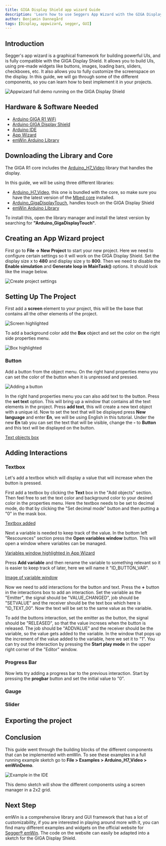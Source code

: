 ```yaml
---
title: GIGA Display Shield app wizard Guide
description: 'Learn how to use Seggers App Wizard with the GIGA Display Shield.'
author: Benjamin Dannegård
tags: [Display, appwizard, segger, GUI]
---
```


## Introduction

Segger's app wizard is a graphical framework for building powerful UIs, and is fully compatible with the GIGA Display Shield. It allows you to build UIs, using pre-made widgets like buttons, images, loading bars, sliders, checkboxes, etc. It also allows you to fully customize the screenspace on the display. In this guide, we will go through some of the different components, so you can learn how to best implement it in your projects.

![Appwizard full demo running on the GIGA Display Shield](assets/)

## Hardware & Software Needed

- [Arduino GIGA R1 WiFi](https://store.arduino.cc/products/giga-r1-wifi)
- [Arduino GIGA Display Shield](https://store.arduino.cc/products/giga-display-shield)
- [Arduino IDE](https://www.arduino.cc/en/software)
- [App Wizard](https://www.segger.com/products/user-interface/emwin/tools/appwizard/)
- [emWin Arduino Library](https://github.com/SEGGERMicro/emWin-Arduino-Library/)

## Downloading the Library and Core

The GIGA R1 core includes the [Arduino_H7_Video](https://github.com/arduino/ArduinoCore-mbed/tree/main/libraries/Arduino_H7_Video) library that handles the display.

In this guide, we will be using three different libraries:
- [Arduino_H7_Video](https://github.com/arduino/ArduinoCore-mbed/tree/main/libraries/Arduino_H7_Video), this one is bundled with the core, so make sure you have the latest version of the [Mbed core](https://github.com/arduino/ArduinoCore-mbed) installed.
- [Arduino_GigaDisplayTouch](https://www.arduino.cc/reference/en/libraries/arduino_gigadisplaytouch/), handles touch on the GIGA Display Shield
- [emWin Arduino Library](https://github.com/SEGGERMicro/emWin-Arduino-Library/)

To install this, open the library manager and install the latest version by searching for **"Arduino_GigaDisplayTouch"**.

## Creating an App Wizard project

First go to  **File -> New Project** to start your new project. Here we need to configure certain settings so it will work on the GIGA Display Shield. Set the  display size x to **480** and display size y to **800**. Then we need to disable the **Enable simulation** and **Generate loop in MainTask()** options. It should look like the image below.

![Create project settings]()

## Setting Up The Project
First add a **screen** element to your project, this will be the base that contains all the other elements of the project.

![Screen highlighted]()

To add a background color add the **Box** object and set the color on the right side properties menu.

![Box highlighted]()

### Button

Add a button from the object menu. On the right hand properties menu you can set the color of the button when it is unpressed and pressed.

![Adding a button]()

In the right hand properties menu you can also add text to the button. Press the **set text** option. This will bring up a window that contains all the text elements in the project. Press **add text**, this will create a new text object with a unique id. Now to set the text that will be displayed press **New language** and enter **En**, we will be using English in this tutorial. Under the new **En** tab you can set the text that will be visible, change the **-** to **Button** and this text will be displayed on the button.

[Text objects box]()

## Adding Interactions

### Textbox

Let's add a textbox which will display a value that will increase when the button is pressed.

First add a textbox by clicking the **Text** box in the "Add objects" section. Then feel free to set the text color and background color to your desired color in the properties menu. Here the textbox needs to be set to decimal mode, do that by clicking the "Set decimal mode" button and then putting a "0" in the mask box.

[Textbox added]()

Next a variable is needed to keep track of the value. In the bottom left "Rescoureces" section press the **Open variables window** button. This will open a window where variables can be managed.

[Variables window highlighted in App Wizard]()

Press **Add variable** and then rename the variable to something relevant so it is easier to keep track of later, here we will name it "ID_BUTTON_VAR".

[Image of variable window]()

Now we need to add interactions for the button and text. Press the **+** button in the interactions box to add an interaction. Set the variable as the "Emitter", the signal should be "VALUE_CHANGED", job should be "SETVALUE" and the receiver should be the text box which here is "ID_TEXT_00". Now the text will be set to the same value as the variable.

To add the buttons interaction, set the emitter as the button, the signal should be "RELEASED", so that the value increses when the button is released. The job should be "ADDVALUE" and the receiver should be the variable, so the value gets added to the variable. In the window that pops up the increment of the value added to the variable, here we set it to "1". You can try out the interaction by pressing the **Start play mode** in the upper right corner of the "Editor" window.

### Progress Bar

Now lets try adding a progress bar to the previous interaction. Start by pressing the **progbar** button and set the initial value to "0". 


### Gauge

### Slider



## Exporting the project

## 

## Conclusion

This guide went through the building blocks of the different components that can be implemented with emWin. To see these examples in a full running example sketch go to **File > Examples > Arduino_H7_Video > emWinDemo**.

![Example in the IDE](assets/example-in-ide.png)

This demo sketch will show the different components using a screen manager in a 2x2 grid.

## Next Step
emWin is a comprehensive library and GUI framework that has a lot of customizability, if you are interested in playing around more with it, you can find many different examples and widgets on the official website for [Segger® emWin](https://wiki.segger.com/Main_Page). The code on the website can easily be adapted into a sketch for the GIGA Display Shield.
